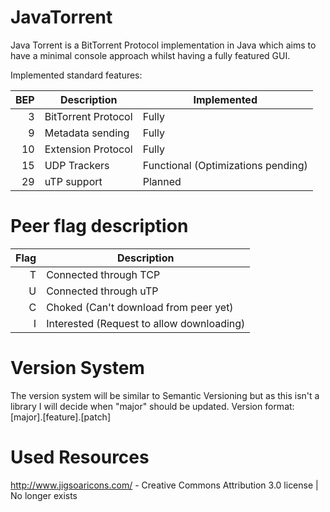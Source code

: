 JavaTorrent
===========

Java Torrent is a BitTorrent Protocol implementation in Java which aims to have a minimal console approach whilst having a fully featured GUI.

Implemented standard features:

BEP | Description | Implemented 
---:| ----------- | ----------- 
3   | BitTorrent Protocol | Fully 
9 | Metadata sending | Fully
10 | Extension Protocol | Fully
15 | UDP Trackers | Functional (Optimizations pending)
29 | uTP support | Planned

Peer flag description
===========
Flag | Description
---: | -----------
T    | Connected through TCP
U    | Connected through uTP
C    | Choked (Can't download from peer yet)
I    | Interested (Request to allow downloading)

Version System
===========
The version system will be similar to Semantic Versioning but as this isn't a library I will decide when "major" should be updated.
Version format: [major].[feature].[patch]

Used Resources
===========
http://www.jigsoaricons.com/ - Creative Commons Attribution 3.0 license | No longer exists
